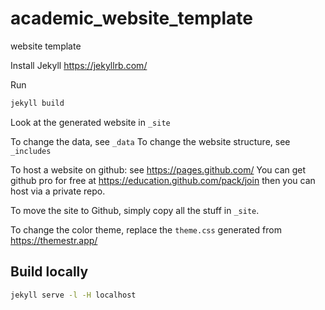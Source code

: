 # academic_website_template
website template


Install Jekyll https://jekyllrb.com/

Run
```bash
jekyll build
```

Look at the generated website in `_site`

To change the data, see `_data`
To change the website structure, see `_includes`

To host a website on github: see https://pages.github.com/
You can get github pro for free at https://education.github.com/pack/join
then you can host via a private repo.


To move the site to Github, simply copy all the stuff in `_site`.


To change the color theme, replace the `theme.css` generated from https://themestr.app/

## Build locally
```bash
jekyll serve -l -H localhost
```

